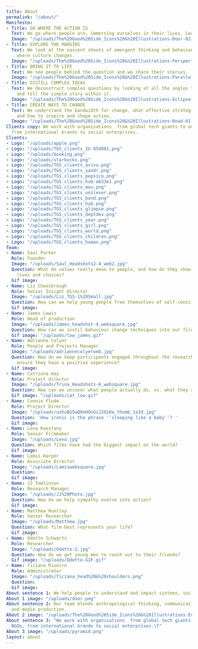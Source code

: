 ```yaml
---
title: About
permalink: "/about/"
Manifesto:
- Title: GO WHERE THE ACTION IS
  Text: We go where people are, immersing ourselves in their lives. Learning by doing.
  Image: "/uploads/The%20Good%20Side_Icons%20&%20Illustrations-Door-02.png"
- Title: EXPLORE THE MARGINS
  Text: We look at the nascent shoots of emergent thinking and behaviour. Exploring
    where culture changes.
  Image: "/uploads/The%20Good%20Side_Icons%20&%20Illustrations-Perspective-01.png"
- Title: BRING IT TO LIFE
  Text: We see people behind the question and we share their stories.
  Image: "/uploads/The%20Good%20Side_Icons%20&%20Illustrations-Parallels-01.png"
- Title: DISTILL COMPLEX IDEAS
  Text: We deconstruct complex questions by looking at all the angles to discover
    and tell the simple story within it.
  Image: "/uploads/The%20Good%20Side_Icons%20&%20Illustrations-Eclipse-02.png"
- Title: CREATE WAYS TO CHANGE
  Text: We understand the bandwidth for change, what effective strategies require
    and how to inspire and shape action.
  Image: "/uploads/The%20Good%20Side_Icons%20&%20Illustrations-Road-01.png"
Clients copy: We work with organisations  from global tech giants to one woman NGOs,
  from international brands to social enterprises.
Clients:
- Logo: "/uploads/apple.png"
- Logo: "/uploads/TGS_clients_IG-85d061.png"
- Logo: "/uploads/booking.png"
- Logo: "/uploads/starbucks.png"
- Logo: "/uploads/TGS_clients_aviva.png"
- Logo: "/uploads/TGS_clients_yandr.png"
- Logo: "/uploads/TGS_clients_pepsico.png"
- Logo: "/uploads/TGS_clients_hub-e633e1.png"
- Logo: "/uploads/TGS_clients_mov.png"
- Logo: "/uploads/TGS_clients_unilever.png"
- Logo: "/uploads/TGS_clients_bond.png"
- Logo: "/uploads/TGS_clients_hub.png"
- Logo: "/uploads/TGS_clients_glimpse.png"
- Logo: "/uploads/TGS_clients_deptdev.png"
- Logo: "/uploads/TGS_clients_year.png"
- Logo: "/uploads/TGS_clients_girl.png"
- Logo: "/uploads/TGS_clients_world.png"
- Logo: "/uploads/TGS_clients_children.png"
- Logo: "/uploads/TGS_clients_human.png"
Team:
- Name: Saul Parker
  Role: Founder
  Image: "/uploads/Saul_Headshots2-4_web2.jpg"
  Question: What do values really mean to people, and how do they show up in their
    lives and choices?
  Gif image: 
- Name: Liz Cheesbrough
  Role: Senior Insight Director
  Image: "/uploads/Liz_TGS-1%20Small.jpg"
  Question: How can we help young people free themselves of self-consciousness?
  Gif image: 
- Name: James Lewis
  Role: Head of production
  Image: "/uploads/James_headshot-4_websquare.jpg"
  Question: How can we instil behaviour change techniques into our films?
  Gif image: "/uploads/low_james.gif"
- Name: Adrianne Colyer
  Role: People and Projects Manager
  Image: "/uploads/adriannecolyerweb.jpg"
  Question: How do we keep participants engaged throughout the research process and
    ensure they have a positive experience?
  Gif image: 
- Name: Catriona Hay
  Role: Project director
  Image: "/uploads/Trina_Headshots-6_websquare.jpg"
  Question: How can we uncover what people actually do, vs. what they say they do?
  Gif image: "/uploads/cat_low.gif"
- Name: Connie Flude
  Role: Project Director
  Image: "/uploads/uzhuBG5wQ0eHOnGiJ1OiKw_thumb_1a3d.jpg"
  Question: 'How ironic is the phrase ''sleeping like a baby''? '
  Gif image: 
- Name: Leva Kwestany
  Role: Senior Filmmaker
  Image: "/uploads/Leva.jpg"
  Question: Which films have had the biggest impact on the world?
  Gif image: 
- Name: Lamis Harper
  Role: Associate Director
  Image: "/uploads/Lamiswebsquare.jpg"
  Question: 
  Gif image: 
- Name: JJ Tomlinson
  Role: Research Manager
  Image: "/uploads/JJ%20Photo.jpg"
  Question: How do we help sympathy evolve into action?
  Gif image: 
- Name: Matthew Huntley
  Role: Senior Researcher
  Image: "/uploads/Matthew.jpg"
  Question: What film best represents your life?
  Gif image: 
- Name: Odette Schwartz
  Role: Researcher
  Image: "/uploads/Odette-2.jpg"
  Question: How do we get young men to reach out to their friends?
  Gif image: "/uploads/Odette-GIF.gif"
- Name: Ticiana Riveiro
  Role: Administrator
  Image: "/uploads/Ticiana_head%20&%20shoulders.png"
  Question: 
  Gif image: 
About sentence 1: We help people to understand and impact systems, society and culture.
About 1 image: "/uploads/door.png"
About sentence 2: Our team blends anthropological thinking, communications expertise
  and media production.
About 2 image: "/uploads/The%20Good%20Side_Icons%20&%20Illustrations-Eclipse-01.png"
About sentence 3: "We work with organisations  from global tech giants to one woman
  NGOs, from international brands to social enterprises.\f"
About 3 image: "/uploads/pyramid.png"
layout: about
---
```



